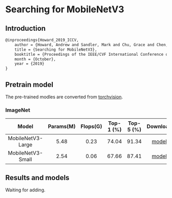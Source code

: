 # Searching for MobileNetV3
<!-- {MobileNet V3} -->

## Introduction

<!-- [ALGORITHM] -->

```latex
@inproceedings{Howard_2019_ICCV,
    author = {Howard, Andrew and Sandler, Mark and Chu, Grace and Chen, Liang-Chieh and Chen, Bo and Tan, Mingxing and Wang, Weijun and Zhu, Yukun and Pang, Ruoming and Vasudevan, Vijay and Le, Quoc V. and Adam, Hartwig},
    title = {Searching for MobileNetV3},
    booktitle = {Proceedings of the IEEE/CVF International Conference on Computer Vision (ICCV)},
    month = {October},
    year = {2019}
}
```

## Pretrain model

The pre-trained modles are converted from [torchvision](https://pytorch.org/vision/stable/_modules/torchvision/models/mobilenetv3.html).

### ImageNet

|         Model         | Params(M) | Flops(G) | Top-1 (%) | Top-5 (%) | Download |
|:---------------------:|:---------:|:--------:|:---------:|:---------:|:--------:|
| MobileNetV3-Large     |   5.48    |   0.23   |   74.04   |   91.34   | [model](https://download.openmmlab.com/mmclassification/v0/mobilenet_v3/convert/mobilenet_v3_large-3ea3c186.pth)|
| MobileNetV3-Small     |   2.54    |   0.06   |   67.66   |   87.41   | [model](https://download.openmmlab.com/mmclassification/v0/mobilenet_v3/convert/mobilenet_v3_small-8427ecf0.pth)|

## Results and models

Waiting for adding.
